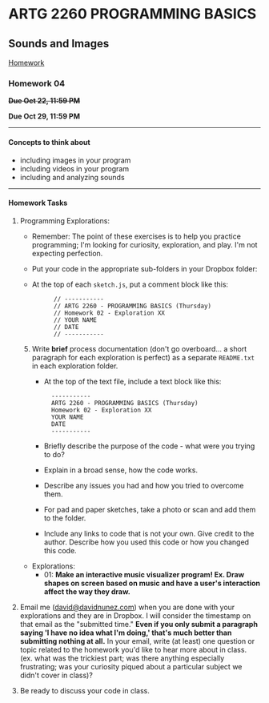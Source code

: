 # ARTG 2260  PROGRAMMING BASICS
## Sounds and Images

[Homework](#homework)

### Homework 04

<strike>**Due Oct 22, 11:59 PM**</strike>

**Due Oct 29, 11:59 PM**

------
####  Concepts to think about 

+ including images in your program
+ including videos in your program
+ including and analyzing sounds

------

#### Homework Tasks

1. Programming Explorations:

    - Remember: The point of these exercises is to help you practice programming; I'm looking for curiosity, exploration, and play.  I'm not expecting perfection.
    - Put your code in the appropriate sub-folders in your Dropbox folder:
    - At the top of each `sketch.js`, put a comment block like this:

                // -----------
                // ARTG 2260 - PROGRAMMING BASICS (Thursday)
                // Homework 02 - Exploration XX
                // YOUR NAME
                // DATE
                // -----------
    5. Write **brief** process documentation (don't go overboard... a short paragraph for each exploration is perfect) as a separate `README.txt` in each exploration folder.
        - At the top of the text file, include a text block like this:

                -----------
                ARTG 2260 - PROGRAMMING BASICS (Thursday)
                Homework 02 - Exploration XX
                YOUR NAME
                DATE
                -----------
        - Briefly describe the purpose of the code - what were you trying to do?
        - Explain in a broad sense, how the code works.
        - Describe any issues you had and how you tried to overcome them.
        - For pad and paper sketches, take a photo or scan and add them to the folder.
        - Include any links to code that is not your own. Give credit to the author. Describe how you used this code or how you changed this code.
    
    - Explorations:
        - 01: **Make an interactive music visualizer program! Ex. Draw shapes on screen based on music and have a user's interaction affect the way they draw.**

3. Email me (david@davidnunez.com) when you are done with your explorations and they are in Dropbox.  I will consider the timestamp on that email as the "submitted time." **Even if you only submit a paragraph saying 'I have no idea what I'm doing,' that's much better than submitting nothing at all.**  In your email, write (at least) one question or topic related to the homework you'd like to hear more about in class. (ex. what was the trickiest part; was there anything especially frustrating; was your curiosity piqued about a particular subject we didn't cover in class)?

4. Be ready to discuss your code in class.
